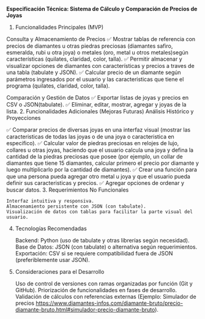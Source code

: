 **Especificación Técnica: Sistema de Cálculo y Comparación de Precios de Joyas**
1. Funcionalidades Principales (MVP)

Consulta y Almacenamiento de Precios
✅ Mostrar tablas de referencia con precios de diamantes u otras piedras preciosas (diamantes safiro, esmeralda, rubi u otra joya) o metales (oro, metal u otros metales)según características (quilates, claridad, color, talla).
✅ Permitir almacenar y visualizar opciones de diamantes con características y precios a traves de una tabla (tabulate y JSON).
✅ Calcular precio de un diamante según parámetros ingresados por el usuario y las caracteristicas que tiene el programa (quilates, claridad, color, talla).

Comparación y Gestión de Datos
✅ Exportar listas de joyas y precios en CSV o JSON(tabulate).
✅ Eliminar, editar, mostrar, agregar y joyas de la lista.
2. Funcionalidades Adicionales (Mejoras Futuras)
Análisis Histórico y Proyecciones

✅ Comparar precios de diversas joyas en una interfaz visual (mostrar las caracteristicas de todas las joyas o de una joya o caracteristica en especifico).
✅ Calcular valor de piedras preciosas en relojes de lujo, collares u otras joyas, haciendo que el usuario calcula una joya y defina la cantidad de la piedras preciosas que posee (por ejemplo, un collar de diamantes que tiene 15 diamantes, calcular primero el precio por diamante y luego multiplicarlo por la cantidad de diamantes).
✅ Crear una función para que una persona pueda agregar otro metal u joya y que el usuario pueda definir sus caracteristicas y precios.
✅ Agregar opciones de ordenar y buscar datos.
3. Requerimientos No Funcionales

    Interfaz intuitiva y responsiva.
    Almacenamiento persistente con JSON (con tabulate).
    Visualización de datos con tablas para facilitar la parte visual del usuario.

4. Tecnologías Recomendadas

    Backend: Python (uso de tabulate y otras librerías según necesidad).
    Base de Datos: JSON (con tabulate) o alternativa según requerimientos.
    Exportación: CSV si se requiere compatibilidad fuera de JSON (preferiblemente usar JSON).

5. Consideraciones para el Desarrollo

    Uso de control de versiones con ramas organizadas por función (Git y GitHub).
    Priorización de funcionalidades en fases de desarrollo.
    Validación de cálculos con referencias externas (Ejemplo: Simulador de precios https://www.diamantes-infos.com/diamante-bruto/precio-diamante-bruto.html#simulador-precio-diamante-bruto).
